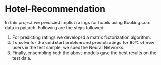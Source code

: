 # Hotel-Recommendation

In this project we predicted implict ratings for hotels using Booking.com data in pytorch. Following are the steps followed:

1) For predicting ratings we developed a matrix factorization algorithm. 
2) To solve for the cold start problem and predict ratings for 80% of new users in the test sample, we sued the Neural Networks.
3) Finally, ensembling both the above models gave the best results on the test data.
